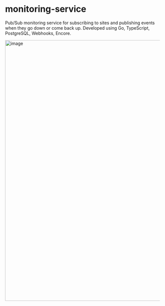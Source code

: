 # monitoring-service

Pub/Sub monitoring service for subscribing to sites and publishing events when they go down or come back up. Developed using Go, TypeScript, PostgreSQL, Webhooks, Encore.

<img width="845" alt="image" src="https://github.com/user-attachments/assets/4a12607c-5325-4698-b002-4b22bb82dc33">
